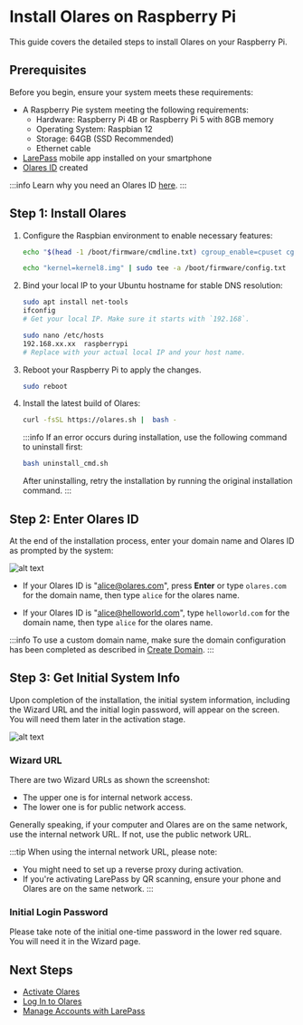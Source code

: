# Install Olares on Raspberry Pi

This guide covers the detailed steps to install Olares on your Raspberry Pi. 

## Prerequisites

Before you begin, ensure your system meets these requirements:
- A Raspberry Pie system meeting the following requirements:
  - Hardware: Raspberry Pi 4B or Raspberry Pi 5 with 8GB memory 
  - Operating System: Raspbian 12  
  - Storage: 64GB (SSD Recommended)
  - Ethernet cable 
- [LarePass](../../../larepass/overview.md#download-larepass) mobile app installed on your smartphone
- [Olares ID](../../../larepass/account/index.md#create-a-olares-id) created

:::info
Learn why you need an Olares ID [here](../../../../overview/olares/olares-id.md#why-do-you-need-a-olares-id).
:::

## Step 1: Install Olares 

1. Configure the Raspbian environment to enable necessary features: 
   
      ```bash
      echo "$(head -1 /boot/firmware/cmdline.txt) cgroup_enable=cpuset cgroup_enable=memory cgroup_memory=1" | sudo tee /boot/firmware/cmdline.txt

      echo "kernel=kernel8.img" | sudo tee -a /boot/firmware/config.txt
      ```

2. Bind your local IP to your Ubuntu hostname for stable DNS resolution:

   ```bash
   sudo apt install net-tools
   ifconfig
   # Get your local IP. Make sure it starts with `192.168`.
   ```
   
   ```bash
   sudo nano /etc/hosts
   192.168.xx.xx  raspberrypi 
   # Replace with your actual local IP and your host name.
   ```

3. Reboot your Raspberry Pi to apply the changes.
   ```bash
   sudo reboot
   ```

4. Install the latest build of Olares:

   ```bash
   curl -fsSL https://olares.sh |  bash -
   ```

   :::info
   If an error occurs during installation, use the following command to uninstall first:
      ```bash
      bash uninstall_cmd.sh
      ```
      After uninstalling, retry the installation by running the original installation command.
   :::
 
## Step 2: Enter Olares ID

At the end of the installation process, enter your domain name and Olares ID as prompted by the system:

![alt text](/images/how-to/olares/enter_olares_id.png)

- If your Olares ID is "alice@olares.com", press **Enter** or type `olares.com` for the domain name, then type `alice` for the olares name.

- If your Olares ID is "alice@helloworld.com", type `helloworld.com` for the domain name, then type `alice` for the olares name.

:::info
To use a custom domain name, make sure the domain configuration has been completed as described in [Create Domain](../../../space/domain/host-domain.md).
:::

## Step 3: Get Initial System Info

Upon completion of the installation, the initial system information, including the Wizard URL and the initial login password, will appear on the screen. You will need them later in the activation stage.

![alt text](/images/how-to/olares/one_time_password.png)

### Wizard URL

There are two Wizard URLs as shown the screenshot:

- The upper one is for internal network access.
- The lower one is for public network access.

Generally speaking, if your computer and Olares are on the same network, use the internal network URL. If not, use the public network URL.

:::tip
When using the internal network URL, please note:
- You might need to set up a reverse proxy during activation.
- If you're activating LarePass by QR scanning, ensure your phone and Olares are on the same network.
:::

### Initial Login Password

Please take note of the initial one-time password in the lower red square. You will need it in the Wizard page. 

## Next Steps

- [Activate Olares](../wizard.md)
- [Log In to Olares](../login.md)
- [Manage Accounts with LarePass](../../../larepass/account/index.md)








